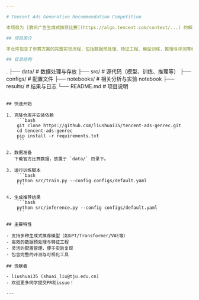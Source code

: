 ```yaml
---

# Tencent Ads Generative Recommendation Competition

本项目为 [腾讯广告生成式推荐比赛](https://algo.tencent.com/contest/...) 的解决方案，旨在通过生成式模型提升广告推荐的相关性和点击率，探索大模型在推荐场景下的创新应用。

## 项目简介

本仓库包含了参赛方案的完整实现流程，包括数据预处理、特征工程、模型训练、推理与评测等模块。我们采用了先进的生成式推荐方法（如LLM/Transformer/VAE等），结合广告场景的业务特点，设计了高效的推荐系统解决方案。

## 目录结构

```
.
├── data/               # 数据处理与存放
├── src/                # 源代码（模型、训练、推理等）
├── configs/            # 配置文件
├── notebooks/          # 相关分析与实验 notebook
├── results/            # 结果与日志
└── README.md           # 项目说明
```

## 快速开始

1. 克隆仓库并安装依赖
    ```bash
    git clone https://github.com/liushuai35/tencent-ads-genrec.git
    cd tencent-ads-genrec
    pip install -r requirements.txt
    ```

2. 数据准备  
   下载官方比赛数据，放置于 `data/` 目录下。

3. 运行训练脚本
    ```bash
    python src/train.py --config configs/default.yaml
    ```

4. 生成推荐结果
    ```bash
    python src/inference.py --config configs/default.yaml
    ```

## 主要特性

- 支持多种生成式推荐模型（如GPT/Transformer/VAE等）
- 高效的数据预处理与特征工程
- 灵活的配置管理，便于实验复现
- 包含完整的评测与可视化工具

## 贡献者

- liushuai35 (shuai_liu@tju.edu.cn)
- 欢迎更多同学提交PR和issue！

---
```


